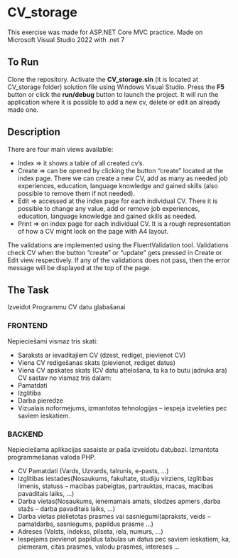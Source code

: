 # CV_storage
This exercise was made for ASP.NET Core MVC practice. Made on Microsoft Visual Studio 2022 with .net 7

## To Run
Clone the repository. Activate the **CV_storage.sln** (it is located at CV_storage folder) solution file using Windows Visual Studio. Press the **F5** button or click the **run/debug** button to launch the project. It will run the application where it is possible to add a new cv, delete or edit an already made one.

## Description
There are four main views available:
- Index => it shows a table of all created cv’s.
- Create => can be opened by clicking the button “create” located at the index page. There we can create a new CV, add as many as needed job experiences, education, language knowledge and gained skills (also possible to remove them if not needed).
- Edit => accessed at the index page for each individual CV. There it is possible to change any value, add or remove job experiences, education, language knowledge and gained skills as needed.
- Print => on index page for each individual CV. It is a rough representation of how a CV might look on the page with A4 layout.

The validations are implemented using the FluentValidation tool. Validations check CV when the button “create” or “update” gets pressed in Create or Edit view respectively. If any of the validations does not pass, then the error message will be displayed at the top of the page.

## The Task
Izveidot Programmu CV datu glabašanai

### FRONTEND
Nepieciešami vismaz tris skati:
- Saraksts ar ievaditajiem CV (dzest, rediget, pievienot CV)
- Viena CV redigešanas skats (pievienot, rediget datus)
- Viena CV apskates skats (CV datu attelošana, ta ka to butu jadruka ara) CV sastav no vismaz tris dalam:
- Pamatdati
- Izglitiba
- Darba pieredze
- Vizualais noformejums, izmantotas tehnologijas – iespeja izveleties pec saviem ieskatiem.

### BACKEND
Nepieciešama aplikacijas sasaiste ar paša izveidotu datubazi.
Izmantota programmešanas valoda PHP.
- CV Pamatdati (Vards, Uzvards, talrunis, e-pasts, …)
- Izglitibas iestades(Nosaukums, fakultate, studiju virziens, izglitibas limenis, statuss – macibas pabeigtas, partrauktas, macas, macibas pavaditais laiks, …)
- Darba vietas(Nosaukums, ienemamais amats, slodzes apmers ,darba stažs – darba pavaditais laiks, …)
- Darba vietas pielietotas prasmes vai sasniegumi(apraksts, veids – pamatdarbs, sasniegums, papildus prasme …)
- Adreses (Valsts, indekss, pilseta, iela, numurs, …)
- Iespejams pievienot papildus tabulas un datus pec saviem ieskatiem, ka, piemeram, citas prasmes, valodu prasmes, intereses …
